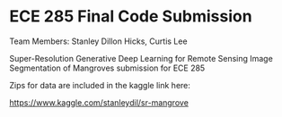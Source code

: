 # ECE 285 Final Code Submission

Team Members: Stanley Dillon Hicks, Curtis Lee


Super-Resolution Generative Deep Learning for Remote Sensing Image Segmentation of Mangroves submission for ECE 285

Zips for data are included in the kaggle link here:

https://www.kaggle.com/stanleydil/sr-mangrove
